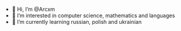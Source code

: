 - 👋 Hi, I’m @Arcxm
- 👀 I’m interested in computer science, mathematics and languages
- 🌱 I’m currently learning russian, polish and ukrainian

<!---
Arcxm/Arcxm is a ✨ special ✨ repository because its `README.md` (this file) appears on your GitHub profile.
You can click the Preview link to take a look at your changes.
--->
